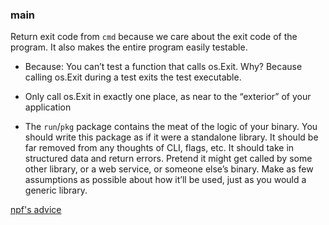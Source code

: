 ### main

Return exit code from `cmd` because we care about the exit code of the program. It also makes the entire program easily testable.

- Because: You can’t test a function that calls os.Exit. Why? Because calling os.Exit during a test exits the test executable.

- Only call os.Exit in exactly one place, as near to the “exterior” of your application 

- The `run`/`pkg` package contains the meat of the logic of your binary. You should write this package as if it were a standalone library. It should be far removed from any thoughts of CLI, flags, etc. It should take in structured data and return errors. Pretend it might get called by some other library, or a web service, or someone else’s binary. Make as few assumptions as possible about how it’ll be used, just as you would a generic library.

[npf's advice](https://npf.io/2016/10/reusable-commands/)